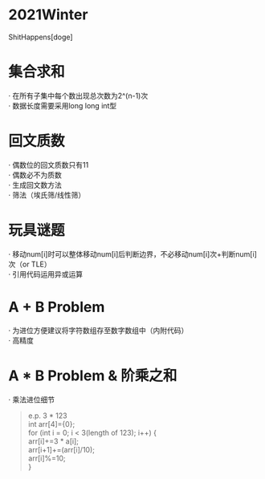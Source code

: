 # 2021Winter
ShitHappens[doge]
# 集合求和
· 在所有子集中每个数出现总次数为2^(n-1)次  
· 数据长度需要采用long long int型
# 回文质数
· 偶数位的回文质数只有11  
· 偶数必不为质数  
· 生成回文数方法  
· 筛法（埃氏筛/线性筛）
# 玩具谜题
· 移动num[i]时可以整体移动num[i]后判断边界，不必移动num[i]次+判断num[i]次（or TLE）  
· 引用代码运用异或运算
# A + B Problem
· 为进位方便建议将字符数组存至数字数组中（内附代码）  
· 高精度
# A * B Problem & 阶乘之和
· 乘法进位细节  
> e.p. 3 * 123  
int arr[4]={0};  
for (int i = 0; i < 3(length of 123); i++) {  
    arr[i]+=3 * a[i];  
    arr[i+1]+=(arr[i]/10);  
    arr[i]%=10;  
}
